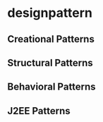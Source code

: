 # designpattern

## Creational Patterns

## Structural Patterns

## Behavioral Patterns

## J2EE Patterns
